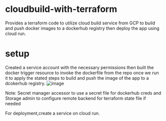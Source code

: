 # cloudbuild-with-terraform
Provides a terraform code to utilize cloud build service from GCP to build and push docker images to a dockerhub registry then deploy the app using cloud run.
# setup
Created a service account with the necessary permissions then built the docker trigger resource to invoke the dockerfile from the repo once we run it to apply the stated steps to build and push the image of the app to a dcokerhub registry.
![image](https://github.com/Gaser98/cloudbuild-with-terraform/assets/76227165/1582082b-4d14-4590-a3d5-1c6da58a5bd7)

Note: Secret manager accessor to use a secret file for dockerhub creds and Storage admin to configure remote backend for terraform state file if needed

For deployment,create a service on cloud run.

